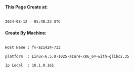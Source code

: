 
   
#### This Page Create at:

```bash

2024-08-12 - 05:48:23 UTC

```

#### Create By Machine:

```bash

Host Name : fv-az1424-733

platform  : Linux-6.5.0-1025-azure-x86_64-with-glibc2.35

Ip Local  : 10.1.0.161

```

